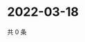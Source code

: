 # 2022-03-18

共 0 条

<!-- BEGIN WEIBO -->
<!-- 最后更新时间 Fri Mar 18 2022 16:17:48 GMT+0800 (China Standard Time) -->

<!-- END WEIBO -->
